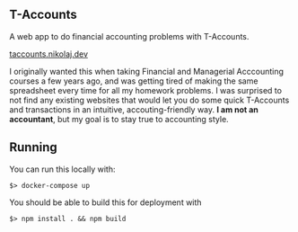 T-Accounts
----------

A web app to do financial accounting problems with T-Accounts. 

[taccounts.nikolaj.dev](https://taccounts.nikolaj.dev/)

I originally wanted this when taking Financial and Managerial Acccounting courses a few years ago, and was getting tired of making the same spreadsheet every time for all my homework problems. I was surprised to not find any existing websites that would let you do some quick T-Accounts and transactions in an intuitive, accouting-friendly way. **I am not an accountant**, but my goal is to stay true to accounting style.

Running
-------

You can run this locally with:

    $> docker-compose up

You should be able to build this for deployment with

    $> npm install . && npm build


